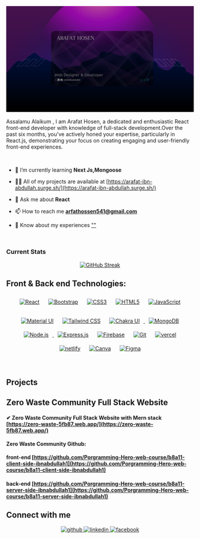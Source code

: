 <a href="https://web.facebook.com/ArafatIbnAbdullah.A/">
<img src="./Images/Arafat Hosen Github Banner.png" />
</a>

<br/>

Assalamu Alaikum , I am Arafat Hosen, a dedicated and enthusiastic React front-end developer with knowledge of full-stack development.Over the past six months, you've actively honed your expertise, particularly in React.js, demonstrating your focus on creating engaging and user-friendly front-end experiences.

<br/>

- 🌱 I’m currently learning **Next Js,Mongoose**

- 👨‍💻 All of my projects are available at [https://arafat-ibn-abdullah.surge.sh/](https://arafat-ibn-abdullah.surge.sh/)

- 💬 Ask me about **React**

- 📫 How to reach me **arfathossen541@gmail.com**

- 📄 Know about my experiences [""]("")

<br/>

### Current Stats

<p align="center">
  <a href="https://github-readme-streak-stats.herokuapp.com?user=ibnabdullah1&theme=modern-lilac2">
    <img src="https://github-readme-streak-stats.herokuapp.com?user=ibnabdullah1&theme=modern-lilac2" alt="GitHub Streak" />
  </a>
</p>

## Front & Back end Technologies:

<p align="center">  
<a href="https://reactjs.org/" target="_blank"><img style="margin: 10px" src="https://profilinator.rishav.dev/skills-assets/react-original-wordmark.svg" alt="React" height="50" /></a>  
<a href="https://getbootstrap.com/docs/3.4/javascript/" target="_blank"><img style="margin: 10px" src="https://profilinator.rishav.dev/skills-assets/bootstrap-plain.svg" alt="Bootstrap" height="50" /></a>  
<a href="https://www.w3schools.com/css/" target="_blank"><img style="margin: 10px" src="https://profilinator.rishav.dev/skills-assets/css3-original-wordmark.svg" alt="CSS3" height="50" /></a>  
<a href="https://en.wikipedia.org/wiki/HTML5" target="_blank"><img style="margin: 10px" src="https://profilinator.rishav.dev/skills-assets/html5-original-wordmark.svg" alt="HTML5" height="50" /></a>  
<a href="https://www.javascript.com/" target="_blank"><img style="margin: 10px" src="https://profilinator.rishav.dev/skills-assets/javascript-original.svg" alt="JavaScript" height="50" /></a>  
 </p>
 
 <p align="center">  
<a href="https://mui.com/" target="_blank"><img style="margin: 10px" src="https://profilinator.rishav.dev/skills-assets/mui.png" alt="Material UI" height="50" /></a>  
<a href="https://www.tailwindcss.com/" target="_blank"><img style="margin: 10px" src="https://profilinator.rishav.dev/skills-assets/tailwindcss.svg" alt="Tailwind CSS" height="50" /></a>  
<a href="https://chakra-ui.com/" target="_blank"><img style="margin: 10px" src="https://profilinator.rishav.dev/skills-assets/chakraui.png" alt="Chakra UI" height="50" />
</a>
<a href="https://www.mongodb.com/" target="_blank"><img style="margin: 10px" src="https://profilinator.rishav.dev/skills-assets/mongodb-original-wordmark.svg" alt="MongoDB" height="50" /></a>  
<a href="https://nodejs.org/" target="_blank"><img style="margin: 10px" src="https://profilinator.rishav.dev/skills-assets/nodejs-original-wordmark.svg" alt="Node.js" height="50" />
</a> 
<a href="https://expressjs.com/" target="_blank"><img style="margin: 10px" src="https://profilinator.rishav.dev/skills-assets/express-original-wordmark.svg" alt="Express.js" height="50" /></a>  
<a href="https://firebase.google.com/" target="_blank"><img style="margin: 10px" src="https://profilinator.rishav.dev/skills-assets/firebase.png" alt="Firebase" height="50" /></a>
<a href="https://github.com/" target="_blank"><img style="margin: 10px" src="https://profilinator.rishav.dev/skills-assets/git-scm-icon.svg" alt="Git" height="50" /></a>
<a href="https://vercel.com/" target="_blank"><img style="margin: 10px" src="https://cdn.worldvectorlogo.com/logos/vercel.svg" alt="vercel" height="50" /></a>
<a href="https://netlify.app/" target="_blank"><img style="margin: 10px" src="https://cdn.icon-icons.com/icons2/2699/PNG/512/netlify_logo_icon_169924.png" alt="netlify" height="50" /></a>
<a href="https://canva.com/" target="_blank"><img style="margin: 10px" src="https://upload.wikimedia.org/wikipedia/commons/thumb/0/08/Canva_icon_2021.svg/900px-Canva_icon_2021.svg.png?20220821125247" alt="Canva" height="50" /></a>  
<a href="https://www.figma.com/" target="_blank"><img style="margin: 10px" src="https://profilinator.rishav.dev/skills-assets/figma-icon.svg" alt="Figma" height="50" /></a>

</p>

<br/>

## Projects

## Zero Waste Community Full Stack Website

#### ✔ Zero Waste Community Full Stack Website with Mern stack [https://zero-waste-5fb87.web.app/](https://zero-waste-5fb87.web.app/)

**Zero Waste Community Github:**

#### front-end [https://github.com/Porgramming-Hero-web-course/b8a11-client-side-ibnabdullah1](https://github.com/Porgramming-Hero-web-course/b8a11-client-side-ibnabdullah1)

#### back-end [https://github.com/Porgramming-Hero-web-course/b8a11-server-side-ibnabdullah1](https://github.com/Porgramming-Hero-web-course/b8a11-server-side-ibnabdullah1)

## Connect with me

<div align="center">
<a href="https://github.com/ibnabdullah1" target="_blank">
<img src=https://img.shields.io/badge/github-%2324292e.svg?&style=for-the-badge&logo=github&logoColor=white alt=github style="margin-bottom: 5px;" />
</a>
<a href="https://www.linkedin.com/in/arafatibnabdullah/" target="_blank">
<img src=https://img.shields.io/badge/linkedin-%231E77B5.svg?&style=for-the-badge&logo=linkedin&logoColor=white alt=linkedin style="margin-bottom: 5px;" />
</a>
<a href="https://www.facebook.com/ArafatIbnAbdullah.A" target="_blank">
<img src=https://img.shields.io/badge/facebook-%232E87FB.svg?&style=for-the-badge&logo=facebook&logoColor=white alt=facebook style="margin-bottom: 5px;" />
</a>  
</div>

<br/>
